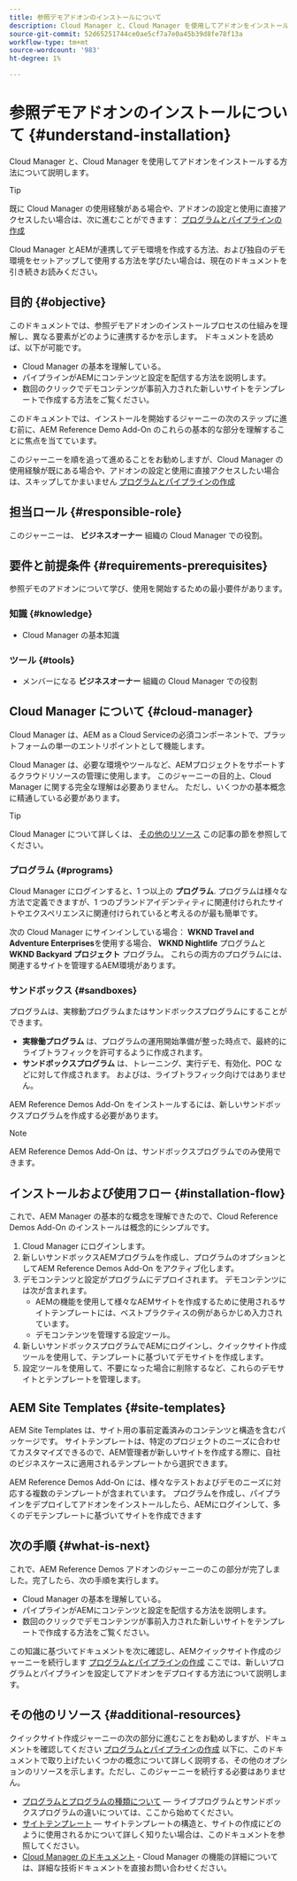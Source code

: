 ```yaml
---
title: 参照デモアドオンのインストールについて
description: Cloud Manager と、Cloud Manager を使用してアドオンをインストールする方法について説明します。
source-git-commit: 52d65251744ce0ae5cf7a7e0a45b39d8fe78f13a
workflow-type: tm+mt
source-wordcount: '983'
ht-degree: 1%

---
```



# 参照デモアドオンのインストールについて {#understand-installation}

Cloud Manager と、Cloud Manager を使用してアドオンをインストールする方法について説明します。

>[!TIP]
>
>既に Cloud Manager の使用経験がある場合や、アドオンの設定と使用に直接アクセスしたい場合は、次に進むことができます： [プログラムとパイプラインの作成](create-program.md)
>
>Cloud Manager とAEMが連携してデモ環境を作成する方法、および独自のデモ環境をセットアップして使用する方法を学びたい場合は、現在のドキュメントを引き続きお読みください。

## 目的 {#objective}

このドキュメントでは、参照デモアドオンのインストールプロセスの仕組みを理解し、異なる要素がどのように連携するかを示します。 ドキュメントを読めば、以下が可能です。

* Cloud Manager の基本を理解している。
* パイプラインがAEMにコンテンツと設定を配信する方法を説明します。
* 数回のクリックでデモコンテンツが事前入力された新しいサイトをテンプレートで作成する方法をご覧ください。

このドキュメントでは、インストールを開始するジャーニーの次のステップに進む前に、AEM Reference Demo Add-On のこれらの基本的な部分を理解することに焦点を当てています。

このジャーニーを順を追って進めることをお勧めしますが、Cloud Manager の使用経験が既にある場合や、アドオンの設定と使用に直接アクセスしたい場合は、スキップしてかまいません [プログラムとパイプラインの作成](create-program.md)

## 担当ロール {#responsible-role}

このジャーニーは、 **ビジネスオーナー** 組織の Cloud Manager での役割。

## 要件と前提条件 {#requirements-prerequisites}

参照デモのアドオンについて学び、使用を開始するための最小要件があります。

### 知識 {#knowledge}

* Cloud Manager の基本知識

### ツール {#tools}

* メンバーになる **ビジネスオーナー** 組織の Cloud Manager での役割

## Cloud Manager について {#cloud-manager}

Cloud Manager は、AEM as a Cloud Serviceの必須コンポーネントで、プラットフォームの単一のエントリポイントとして機能します。

Cloud Manager は、必要な環境やツールなど、AEMプロジェクトをサポートするクラウドリソースの管理に使用します。 このジャーニーの目的上、Cloud Manager に関する完全な理解は必要ありません。 ただし、いくつかの基本概念に精通している必要があります。

>[!TIP]
>
>Cloud Manager について詳しくは、 [その他のリソース](#additional-resources) この記事の節を参照してください。

### プログラム {#programs}

Cloud Manager にログインすると、1 つ以上の **プログラム**. プログラムは様々な方法で定義できますが、1 つのブランドアイデンティティに関連付けられたサイトやエクスペリエンスに関連付けられていると考えるのが最も簡単です。

次の Cloud Manager にサインインしている場合： **WKND Travel and Adventure Enterprises**&#x200B;を使用する場合、 **WKND Nightlife** プログラムと **WKND Backyard プロジェクト** プログラム。 これらの両方のプログラムには、関連するサイトを管理するAEM環境があります。

### サンドボックス {#sandboxes}

プログラムは、実稼動プログラムまたはサンドボックスプログラムにすることができます。

* **実稼働プログラム** は、プログラムの運用開始準備が整った時点で、最終的にライブトラフィックを許可するように作成されます。
* **サンドボックスプログラム** は、トレーニング、実行デモ、有効化、POC などに対して作成されます。 およびは、ライブトラフィック向けではありません。

AEM Reference Demos Add-On をインストールするには、新しいサンドボックスプログラムを作成する必要があります。

>[!NOTE]
>
>AEM Reference Demos Add-On は、サンドボックスプログラムでのみ使用できます。

## インストールおよび使用フロー {#installation-flow}

これで、AEM Manager の基本的な概念を理解できたので、Cloud Reference Demos Add-On のインストールは概念的にシンプルです。

1. Cloud Manager にログインします。
1. 新しいサンドボックスAEMプログラムを作成し、プログラムのオプションとしてAEM Reference Demos Add-On をアクティブ化します。
1. デモコンテンツと設定がプログラムにデプロイされます。 デモコンテンツには次が含まれます。
   * AEMの機能を使用して様々なAEMサイトを作成するために使用されるサイトテンプレートには、ベストプラクティスの例があらかじめ入力されています。
   * デモコンテンツを管理する設定ツール。
1. 新しいサンドボックスプログラムでAEMにログインし、クイックサイト作成ツールを使用して、テンプレートに基づいてデモサイトを作成します。
1. 設定ツールを使用して、不要になった場合に削除するなど、これらのデモサイトとテンプレートを管理します。

## AEM Site Templates {#site-templates}

AEM Site Templates は、サイト用の事前定義済みのコンテンツと構造を含むパッケージです。 サイトテンプレートは、特定のプロジェクトのニーズに合わせてカスタマイズできるので、AEM管理者が新しいサイトを作成する際に、自社のビジネスケースに適用されるテンプレートから選択できます。

AEM Reference Demos Add-On には、様々なテストおよびデモのニーズに対応する複数のテンプレートが含まれています。 プログラムを作成し、パイプラインをデプロイしてアドオンをインストールしたら、AEMにログインして、多くのデモテンプレートに基づいてサイトを作成できます

## 次の手順 {#what-is-next}

これで、AEM Reference Demos アドオンのジャーニーのこの部分が完了しました。完了したら、次の手順を実行します。

* Cloud Manager の基本を理解している。
* パイプラインがAEMにコンテンツと設定を配信する方法を説明します。
* 数回のクリックでデモコンテンツが事前入力された新しいサイトをテンプレートで作成する方法をご覧ください。

この知識に基づいてドキュメントを次に確認し、AEMクイックサイト作成のジャーニーを続行します [プログラムとパイプラインの作成](create-program.md) ここでは、新しいプログラムとパイプラインを設定してアドオンをデプロイする方法について説明します。

## その他のリソース {#additional-resources}

クイックサイト作成ジャーニーの次の部分に進むことをお勧めしますが、ドキュメントを確認してください [プログラムとパイプラインの作成](create-program.md) 以下に、このドキュメントで取り上げたいくつかの概念について詳しく説明する、その他のオプションのリソースを示します。ただし、このジャーニーを続行する必要はありません。

* [プログラムとプログラムの種類について](https://experienceleague.adobe.com/docs/experience-manager-cloud-service/implementing/using-cloud-manager/understand-program-types.html)  — ライブプログラムとサンドボックスプログラムの違いについては、ここから始めてください。
* [サイトテンプレート](/help/sites-cloud/administering/site-creation/site-templates.md)  — サイトテンプレートの構造と、サイトの作成にどのように使用されるかについて詳しく知りたい場合は、このドキュメントを参照してください。
* [Cloud Manager のドキュメント](https://experienceleague.adobe.com/docs/experience-manager-cloud-service/onboarding/onboarding-concepts/cloud-manager-introduction.html) - Cloud Manager の機能の詳細については、詳細な技術ドキュメントを直接お問い合わせください。
